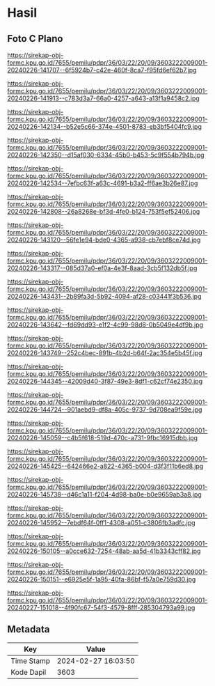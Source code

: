 # Hasil

## Foto C Plano

https://sirekap-obj-formc.kpu.go.id/7655/pemilu/pdpr/36/03/22/20/09/3603222009001-20240226-141707--6f5924b7-c42e-460f-8ca7-f95fd6ef62b7.jpg

https://sirekap-obj-formc.kpu.go.id/7655/pemilu/pdpr/36/03/22/20/09/3603222009001-20240226-141913--c783d3a7-66a0-4257-a643-a13f1a9458c2.jpg

https://sirekap-obj-formc.kpu.go.id/7655/pemilu/pdpr/36/03/22/20/09/3603222009001-20240226-142134--b52e5c66-374e-4501-8783-eb3bf5404fc9.jpg

https://sirekap-obj-formc.kpu.go.id/7655/pemilu/pdpr/36/03/22/20/09/3603222009001-20240226-142350--d15af030-6334-45b0-b453-5c9f554b794b.jpg

https://sirekap-obj-formc.kpu.go.id/7655/pemilu/pdpr/36/03/22/20/09/3603222009001-20240226-142534--7efbc63f-a63c-4691-b3a2-ff6ae3b26e87.jpg

https://sirekap-obj-formc.kpu.go.id/7655/pemilu/pdpr/36/03/22/20/09/3603222009001-20240226-142808--26a8268e-bf3d-4fe0-b124-753f5ef52406.jpg

https://sirekap-obj-formc.kpu.go.id/7655/pemilu/pdpr/36/03/22/20/09/3603222009001-20240226-143120--56fe1e94-bde0-4365-a938-cb7ebf8ce74d.jpg

https://sirekap-obj-formc.kpu.go.id/7655/pemilu/pdpr/36/03/22/20/09/3603222009001-20240226-143317--085d37a0-ef0a-4e3f-8aad-3cb5f132db5f.jpg

https://sirekap-obj-formc.kpu.go.id/7655/pemilu/pdpr/36/03/22/20/09/3603222009001-20240226-143431--2b89fa3d-5b92-4094-af28-c03441f3b536.jpg

https://sirekap-obj-formc.kpu.go.id/7655/pemilu/pdpr/36/03/22/20/09/3603222009001-20240226-143642--fd69dd93-e1f2-4c99-98d8-0b5049e4df9b.jpg

https://sirekap-obj-formc.kpu.go.id/7655/pemilu/pdpr/36/03/22/20/09/3603222009001-20240226-143749--252c4bec-891b-4b2d-b64f-2ac354e5b45f.jpg

https://sirekap-obj-formc.kpu.go.id/7655/pemilu/pdpr/36/03/22/20/09/3603222009001-20240226-144345--42009d40-3f87-49e3-8df1-c62cf74e2350.jpg

https://sirekap-obj-formc.kpu.go.id/7655/pemilu/pdpr/36/03/22/20/09/3603222009001-20240226-144724--901aebd9-df8a-405c-9737-9d708ea9f59e.jpg

https://sirekap-obj-formc.kpu.go.id/7655/pemilu/pdpr/36/03/22/20/09/3603222009001-20240226-145059--c4b5f618-519d-470c-a731-9fbc16915dbb.jpg

https://sirekap-obj-formc.kpu.go.id/7655/pemilu/pdpr/36/03/22/20/09/3603222009001-20240226-145425--642466e2-a822-4365-b004-d3f3f11b6ed8.jpg

https://sirekap-obj-formc.kpu.go.id/7655/pemilu/pdpr/36/03/22/20/09/3603222009001-20240226-145738--d46c1a11-f204-4d98-ba0e-b0e9659ab3a8.jpg

https://sirekap-obj-formc.kpu.go.id/7655/pemilu/pdpr/36/03/22/20/09/3603222009001-20240226-145952--7ebdf64f-0ff1-4308-a051-c3806fb3adfc.jpg

https://sirekap-obj-formc.kpu.go.id/7655/pemilu/pdpr/36/03/22/20/09/3603222009001-20240226-150105--a0cce632-7254-48ab-aa5d-41b3343cff82.jpg

https://sirekap-obj-formc.kpu.go.id/7655/pemilu/pdpr/36/03/22/20/09/3603222009001-20240226-150151--e6925e5f-1a95-40fa-86bf-f57a0e759d30.jpg

https://sirekap-obj-formc.kpu.go.id/7655/pemilu/pdpr/36/03/22/20/09/3603222009001-20240227-151018--4f90fc67-54f3-4579-8fff-285304793a99.jpg


## Metadata

| Key        | Value               |
| ---------- | ------------------- |
| Time Stamp | 2024-02-27 16:03:50 |
| Kode Dapil | 3603                |




